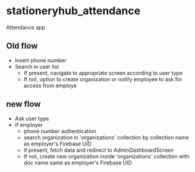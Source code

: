 # stationeryhub_attendance
Attendance app

## Old flow
* Insert phone number
* Search in user list
    * If present, navigate to appropriate screen according to user type
    * If not, option to create organization or notify employee to ask for access from employe

## new flow
*  Ask user type
  *  If employer
     * phone number authentication
     * search organization in 'organizations' collection by collection name as employer's Firebase UID
     * if present, fetch data and redirect to AdminDashboardScreen
     * If not, create new organization inside 'organizations' collection with doc name same as employer's Firebase UID
